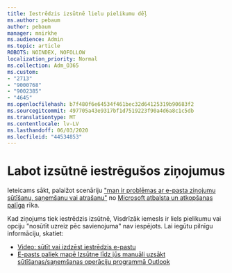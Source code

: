 ```yaml
---
title: Iestrēdzis izsūtnē lielu pielikumu dēļ
ms.author: pebaum
author: pebaum
manager: mnirkhe
ms.audience: Admin
ms.topic: article
ROBOTS: NOINDEX, NOFOLLOW
localization_priority: Normal
ms.collection: Adm_O365
ms.custom:
- "2713"
- "9000768"
- "9002385"
- "4645"
ms.openlocfilehash: b7f480f6e64534f461bec32d64125319b90683f2
ms.sourcegitcommit: 497705a43e9317bf1d7519223f90a4d6a8c1c5db
ms.translationtype: MT
ms.contentlocale: lv-LV
ms.lasthandoff: 06/03/2020
ms.locfileid: "44534853"
---
```

# <a name="fix-messages-that-are-stuck-in-the-outbox"></a>Labot izsūtnē iestrēgušos ziņojumus

Ieteicams sākt, palaižot scenāriju ["man ir problēmas ar e-pasta ziņojumu sūtīšanu, saņemšanu vai atrašanu"](https://aka.ms/SaRA-OutlookSendReceive) no [Microsoft atbalsta un atkopšanas palīga](https://diagnostics.office.com/#/) rīka.

Kad ziņojums tiek iestrēdzis izsūtnē, Visdrīzāk iemesls ir liels pielikumu vai opciju "nosūtīt uzreiz pēc savienojuma" nav iespējots.
Lai iegūtu pilnīgu informāciju, skatiet:
- [Video: sūtīt vai izdzēst iestrēdzis e-pastu](https://support.office.com/article/Video-Send-or-delete-an-email-stuck-in-your-outbox-26d5d34a-4e5f-444a-a9e8-44db04a94dec) 
- [E-pasts paliek mapē Izsūtne līdz jūs manuāli uzsākt sūtīšanas/saņemšanas operāciju programmā Outlook](https://support.microsoft.com/help/2797572/email-stays-in-the-outbox-folder-until-you-manually-initiate-a-send-re)
